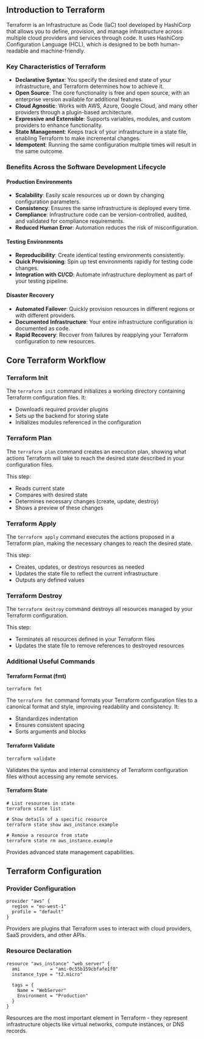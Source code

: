 ## Introduction to Terraform

Terraform is an Infrastructure as Code (IaC) tool developed by HashiCorp that allows you to define, provision, and manage infrastructure across multiple cloud providers and services through code. It uses HashiCorp Configuration Language (HCL), which is designed to be both human-readable and machine-friendly.

### Key Characteristics of Terraform

- **Declarative Syntax**: You specify the desired end state of your infrastructure, and Terraform determines how to achieve it.
- **Open Source**: The core functionality is free and open source, with an enterprise version available for additional features.
- **Cloud Agnostic**: Works with AWS, Azure, Google Cloud, and many other providers through a plugin-based architecture.
- **Expressive and Extensible**: Supports variables, modules, and custom providers to enhance functionality.
- **State Management**: Keeps track of your infrastructure in a state file, enabling Terraform to make incremental changes.
- **Idempotent**: Running the same configuration multiple times will result in the same outcome.

### Benefits Across the Software Development Lifecycle

#### Production Environments
- **Scalability**: Easily scale resources up or down by changing configuration parameters.
- **Consistency**: Ensures the same infrastructure is deployed every time.
- **Compliance**: Infrastructure code can be version-controlled, audited, and validated for compliance requirements.
- **Reduced Human Error**: Automation reduces the risk of misconfiguration.

#### Testing Environments
- **Reproducibility**: Create identical testing environments consistently.
- **Quick Provisioning**: Spin up test environments rapidly for testing code changes.
- **Integration with CI/CD**: Automate infrastructure deployment as part of your testing pipeline.

#### Disaster Recovery
- **Automated Failover**: Quickly provision resources in different regions or with different providers.
- **Documented Infrastructure**: Your entire infrastructure configuration is documented as code.
- **Rapid Recovery**: Recover from failures by reapplying your Terraform configuration to new resources.

## Core Terraform Workflow

### Terraform Init

The `terraform init` command initializes a working directory containing Terraform configuration files. It:

- Downloads required provider plugins
- Sets up the backend for storing state
- Initializes modules referenced in the configuration

### Terraform Plan

The `terraform plan` command creates an execution plan, showing what actions Terraform will take to reach the desired state described in your configuration files.

This step:
- Reads current state
- Compares with desired state
- Determines necessary changes (create, update, destroy)
- Shows a preview of these changes

### Terraform Apply

The `terraform apply` command executes the actions proposed in a Terraform plan, making the necessary changes to reach the desired state.

This step:
- Creates, updates, or destroys resources as needed
- Updates the state file to reflect the current infrastructure
- Outputs any defined values

### Terraform Destroy

The `terraform destroy` command destroys all resources managed by your Terraform configuration.

This step:
- Terminates all resources defined in your Terraform files
- Updates the state file to remove references to destroyed resources

### Additional Useful Commands

#### Terraform Format (fmt)

```hcl
terraform fmt
```

The `terraform fmt` command formats your Terraform configuration files to a canonical format and style, improving readability and consistency. It:
- Standardizes indentation
- Ensures consistent spacing
- Sorts arguments and blocks

#### Terraform Validate

```hcl
terraform validate
```

Validates the syntax and internal consistency of Terraform configuration files without accessing any remote services.

#### Terraform State

```hcl
# List resources in state
terraform state list

# Show details of a specific resource
terraform state show aws_instance.example

# Remove a resource from state
terraform state rm aws_instance.example
```

Provides advanced state management capabilities.

## Terraform Configuration

### Provider Configuration

```hcl
provider "aws" {
  region = "eu-west-1"
  profile = "default"
}
```

Providers are plugins that Terraform uses to interact with cloud providers, SaaS providers, and other APIs.

### Resource Declaration

```hcl
resource "aws_instance" "web_server" {
  ami           = "ami-0c55b159cbfafe1f0"
  instance_type = "t2.micro"
  
  tags = {
    Name = "WebServer"
    Environment = "Production"
  }
}
```

Resources are the most important element in Terraform - they represent infrastructure objects like virtual networks, compute instances, or DNS records.